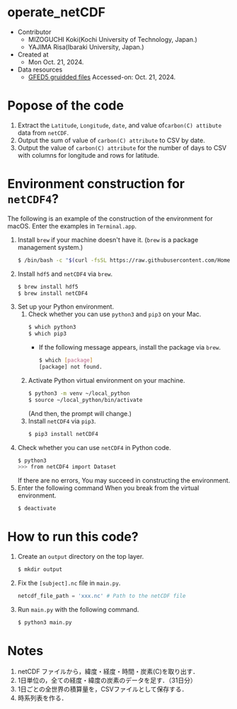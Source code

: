# operate_netCDF
- Contributor
    - MIZOGUCHI Koki(Kochi University of Technology, Japan.)
    - YAJIMA Risa(Ibaraki University, Japan.)
- Created at
    - Mon Oct. 21, 2024.
- Data resources
    - [GFED5 gruidded files](https://www.globalfiredata.org/data.html) Accessed-on: Oct. 21, 2024.

# Popose of the code
1. Extract the `Latitude`, `Longitude`, `date`, and value of`carbon(C) attibute` data from `netCDF`.
1. Output the sum of value of `carbon(C) attribute` to CSV by date.
1. Output the value of `carbon(C) attribute` for the number of days to CSV with columns for longitude and rows for latitude.

# Environment construction for `netCDF4`?
The following is an example of the construction of the environment for macOS.
Enter the examples in `Terminal.app`.

1. Install `brew` if your machine doesn't have it. (`brew` is a package management system.)
    ```bash
    $ /bin/bash -c "$(curl -fsSL https://raw.githubusercontent.com/Homebrew/install/HEAD/install.sh)"
    ```
1. Install `hdf5` and `netCDF4` via `brew`.
    ```bash
    $ brew install hdf5
    $ brew install netCDF4
    ```
1. Set up your Python environment.
    1. Check whether you can use `python3` and `pip3` on your Mac.
        ```bash
        $ which python3
        $ which pip3
        ```
        - If the following message appears, install the package via `brew`.
            ```bash
            $ which [package]
            [package] not found.
            ```
    1. Activate Python virtual environment on your machine.
        ```bash
        $ python3 -m venv ~/local_python
        $ source ~/local_python/bin/activate
        ```
        (And then, the prompt will change.)
    1. Install `netCDF4` via `pip3`.
        ```bash
        $ pip3 install netCDF4
        ```
1. Check whether you can use `netCDF4` in Python code.
    ```bash
    $ python3
    >>> from netCDF4 import Dataset
    ```
    If there are no errors, You may succeed in constructing the environment.
1. Enter the following command When you break from the virtual environment.
    ```bash
    $ deactivate
    ```
# How to run this code?
1. Create an `output` directory on the top layer.
    ```bash
    $ mkdir output
    ```
1. Fix the `[subject].nc` file in `main.py`.
    ```python
    netcdf_file_path = 'xxx.nc' # Path to the netCDF file
    ```
1. Run `main.py` with the following command.
    ```bash
    $ python3 main.py
    ```

# Notes
1. netCDF ファイルから，緯度・経度・時間・炭素(C)を取り出す．
1. 1⽇単位の，全ての経度・緯度の炭素のデータを⾜す．（31日分）
1. 1⽇ごとの全世界の積算量を，CSVファイルとして保存する．
1. 時系列表を作る．

